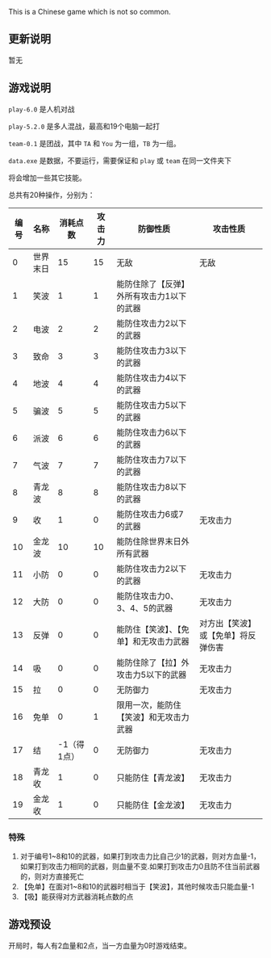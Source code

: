 This is a Chinese game which is not so common.

## 更新说明

暂无

## 游戏说明

`play-6.0` 是人机对战

`play-5.2.0` 是多人混战，最高和19个电脑一起打

`team-0.1` 是团战，其中 `TA` 和 `You` 为一组，`TB` 为一组。

`data.exe` 是数据，不要运行，需要保证和 `play` 或 `team` 在同一文件夹下

将会增加一些其它技能。

总共有20种操作，分别为：

| 编号 | 名称     | 消耗点数    | 攻击力 | 防御性质                                  | 攻击性质                           |
| ---- | -------- | ----------- | ------ | ----------------------------------------- | ---------------------------------- |
| 0    | 世界末日 | 15          | 15     | 无敌                                      | 无敌                               |
| 1    | 笑波     | 1           | 1      | 能防住除了【反弹】外所有攻击力1以下的武器 |                                    |
| 2    | 电波     | 2           | 2      | 能防住攻击力2以下的武器                   |                                    |
| 3    | 致命     | 3           | 3      | 能防住攻击力3以下的武器                   |                                    |
| 4    | 地波     | 4           | 4      | 能防住攻击力4以下的武器                   |                                    |
| 5    | 骗波     | 5           | 5      | 能防住攻击力5以下的武器                   |                                    |
| 6    | 派波     | 6           | 6      | 能防住攻击力6以下的武器                   |                                    |
| 7    | 气波     | 7           | 7      | 能防住攻击力7以下的武器                   |                                    |
| 8    | 青龙波   | 8           | 8      | 能防住攻击力8以下的武器                   |                                    |
| 9    | 收       | 1           | 0      | 能防住攻击力6或7的武器                    | 无攻击力                           |
| 10   | 金龙波   | 10          | 10     | 能防住除世界末日外所有武器                |                                    |
| 11   | 小防     | 0           | 0      | 能防住攻击力2以下的武器                   | 无攻击力                           |
| 12   | 大防     | 0           | 0      | 能防住攻击力0、3、4、5的武器              | 无攻击力                           |
| 13   | 反弹     | 0           | 0      | 能防住【笑波】、【免单】和无攻击力武器    | 对方出【笑波】或【免单】将反弹伤害 |
| 14   | 吸       | 0           | 0      | 能防住除了【拉】外攻击力5以下的武器       | 无攻击力                           |
| 15   | 拉       | 0           | 0      | 无防御力                                  | 无攻击力                           |
| 16   | 免单     | 0           | 1      | 限用一次，能防住【笑波】和无攻击力武器    |                                    |
| 17   | 结       | -1（得1点） | 0      | 无防御力                                  | 无攻击力                           |
| 18   | 青龙收   | 1           | 0      | 只能防住【青龙波】                        | 无攻击力                           |
| 19   | 金龙收   | 1           | 0      | 只能防住【金龙波】                        | 无攻击力                           |

### 特殊

1. 对于编号1~8和10的武器，如果打到攻击力比自己少1的武器，则对方血量-1，如果打到攻击力相同的武器，则血量不变.如果打到攻击力0且防不住当前武器的，则对方直接死亡
2. 【免单】在面对1~8和10的武器时相当于【笑波】，其他时候攻击只能血量-1
3. 【吸】能获得对方武器消耗点数的点

## 游戏预设

开局时，每人有2血量和2点，当一方血量为0时游戏结束。

